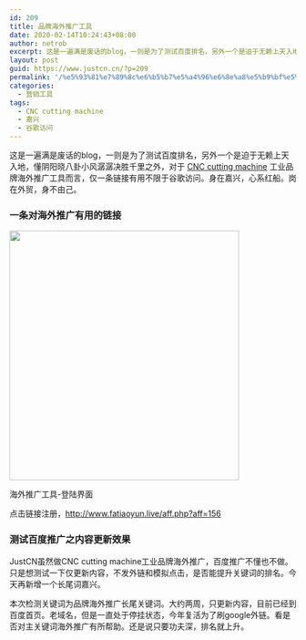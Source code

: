 ```yaml
---
id: 209
title: 品牌海外推广工具
date: 2020-02-14T10:24:43+08:00
author: netrob
excerpt: 这是一遍满是废话的blog，一则是为了测试百度排名，另外一个是迫于无赖上天入地，懂阴阳晓八卦小风潺潺决胜千里之外，对于 CNC cutting machine 工业品牌海外推广工具而言，仅一条链接有用不限于谷歌访问。身在嘉兴，心系红船。岗在外贸，身不由己。
layout: post
guid: https://www.justcn.cn/?p=209
permalink: '/%e5%93%81%e7%89%8c%e6%b5%b7%e5%a4%96%e6%8e%a8%e5%b9%bf%e5%b7%a5%e5%85%b7/'
categories:
  - 营销工具
tags:
  - CNC cutting machine
  - 嘉兴
  - 谷歌访问
---
```

这是一遍满是废话的blog，一则是为了测试百度排名，另外一个是迫于无赖上天入地，懂阴阳晓八卦小风潺潺决胜千里之外，对于 [CNC cutting machine](https://www.steeltailor.com/products/cnc-marking-drilling-cutting-machines/steeltailor-g3-gantry-cutting-machine-detail.html) 工业品牌海外推广工具而言，仅一条链接有用不限于谷歌访问。身在嘉兴，心系红船。岗在外贸，身不由己。

### 一条对海外推广有用的链接<figure class="wp-block-image size-large">

[<img loading="lazy" width="403" height="438" src="https://www.justcn.cn/wp-content/uploads/2020/02/海外推广工具-登陆.jpg" alt="" class="wp-image-210" srcset="https://www.justcn.cn/wp-content/uploads/2020/02/海外推广工具-登陆.jpg 403w, https://www.justcn.cn/wp-content/uploads/2020/02/海外推广工具-登陆-276x300.jpg 276w" sizes="(max-width: 403px) 100vw, 403px" />](http://www.fatiaoyun.live/aff.php?aff=156)<figcaption>海外推广工具-登陆界面</figcaption></figure> 

点击链接注册，<http://www.fatiaoyun.live/aff.php?aff=156>

### 测试百度推广之内容更新效果

JustCN虽然做CNC cutting machine工业品牌海外推广，百度推广不懂也不做。只是想测试一下仅更新内容，不发外链和模拟点击，是否能提升关键词的排名。今天再新增一个长尾词嘉兴。

本次检测关键词为品牌海外推广长尾关键词。大约两周，只更新内容，目前已经到百度首页。老域名，但是一直处于停挂状态，今年复活为了刷google外链。看是否对主关键词海外推广有所帮助。还是说只要功夫深，排名就上升。